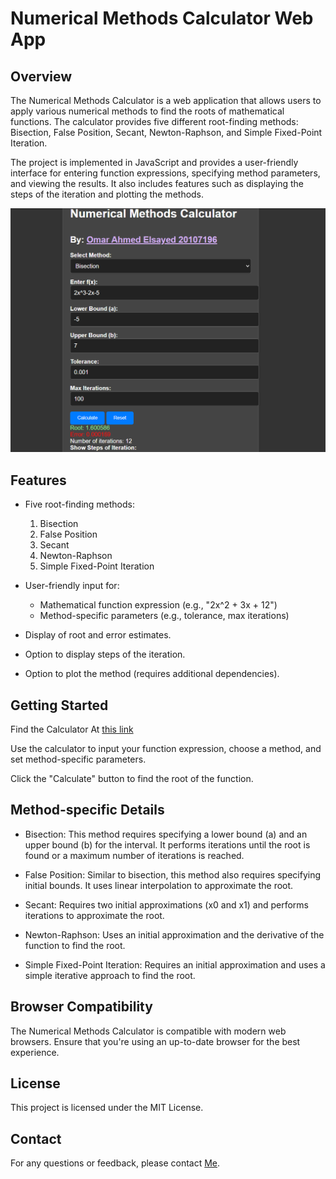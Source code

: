 # Numerical Methods Calculator Web App

## Overview

The Numerical Methods Calculator is a web application that allows users to apply various numerical methods to find the roots of mathematical functions. The calculator provides five different root-finding methods: Bisection, False Position, Secant, Newton-Raphson, and Simple Fixed-Point Iteration.

The project is implemented in JavaScript and provides a user-friendly interface for entering function expressions, specifying method parameters, and viewing the results. It also includes features such as displaying the steps of the iteration and plotting the methods.

![Numerical Methods Calculator Screenshot](screenshot.png)

## Features

- Five root-finding methods:
  1. Bisection
  2. False Position
  3. Secant
  4. Newton-Raphson
  5. Simple Fixed-Point Iteration

- User-friendly input for:
  - Mathematical function expression (e.g., "2x^2 + 3x + 12")
  - Method-specific parameters (e.g., tolerance, max iterations)

- Display of root and error estimates.

- Option to display steps of the iteration.

- Option to plot the method (requires additional dependencies).

## Getting Started

Find the Calculator At [this link](https://calc.omarx.uk)

Use the calculator to input your function expression, choose a method, and set method-specific parameters.

Click the "Calculate" button to find the root of the function.

## Method-specific Details

- Bisection: This method requires specifying a lower bound (a) and an upper bound (b) for the interval. It performs iterations until the root is found or a maximum number of iterations is reached.

- False Position: Similar to bisection, this method also requires specifying initial bounds. It uses linear interpolation to approximate the root.

- Secant: Requires two initial approximations (x0 and x1) and performs iterations to approximate the root.

- Newton-Raphson: Uses an initial approximation and the derivative of the function to find the root.

- Simple Fixed-Point Iteration: Requires an initial approximation and uses a simple iterative approach to find the root.

## Browser Compatibility

The Numerical Methods Calculator is compatible with modern web browsers. Ensure that you're using an up-to-date browser for the best experience.

## License

This project is licensed under the MIT License.

## Contact

For any questions or feedback, please contact [Me](https://omarx.uk).
